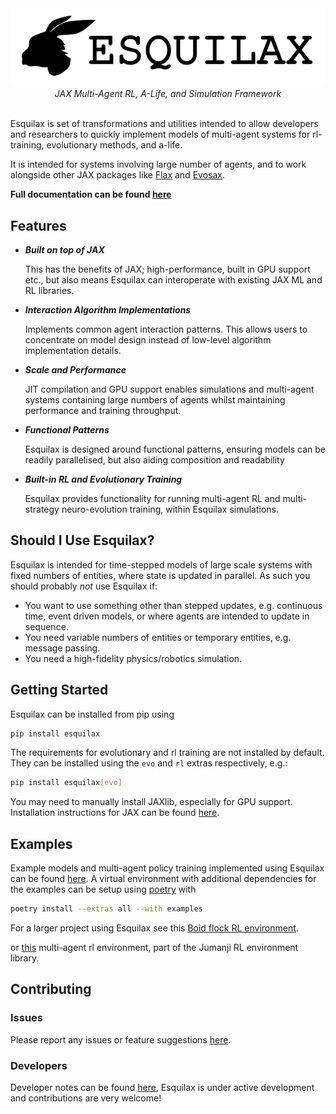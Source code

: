 <div align="center">
  <img src="https://github.com/zombie-einstein/esquilax/raw/main/.github/images/text_logo.png" />
  <br>
  <em>JAX Multi-Agent RL, A-Life, and Simulation Framework</em>
</div>
<br>

Esquilax is set of transformations and utilities
intended to allow developers and researchers to
quickly implement models of multi-agent systems
for rl-training, evolutionary methods, and a-life.

It is intended for systems involving large number of
agents, and to work alongside other JAX packages
like [Flax](https://github.com/google/flax) and
[Evosax](https://github.com/RobertTLange/evosax).

**Full documentation can be found
[here](https://zombie-einstein.github.io/esquilax/)**

## Features

- ***Built on top of JAX***

  This has the benefits of JAX; high-performance, built in
  GPU support etc., but also means Esquilax can interoperate
  with existing JAX ML and RL libraries.

- ***Interaction Algorithm Implementations***

  Implements common agent interaction patterns. This
  allows users to concentrate on model design instead of low-level
  algorithm implementation details.

- ***Scale and Performance***

  JIT compilation and GPU support enables simulations and multi-agent
  systems containing large numbers of agents whilst maintaining
  performance and training throughput.

- ***Functional Patterns***

  Esquilax is designed around functional patterns, ensuring models
  can be readily parallelised, but also aiding composition
  and readability

- ***Built-in RL and Evolutionary Training***

  Esquilax provides functionality for running multi-agent RL
  and multi-strategy neuro-evolution training, within Esquilax
  simulations.

## Should I Use Esquilax?

Esquilax is intended for time-stepped models of large scale systems
with fixed numbers of entities, where state is updated in parallel.
As such you should probably *not* use Esquilax if:

- You want to use something other than stepped updates, e.g.
  continuous time, event driven models, or where agents are intended to
  update in sequence.
- You need variable numbers of entities or temporary entities, e.g.
  message passing.
- You need a high-fidelity physics/robotics simulation.

## Getting Started

Esquilax can be installed from pip using

``` bash
pip install esquilax
```

The requirements for evolutionary and rl training are
not installed by default. They can be installed using the `evo` and `rl`
extras respectively, e.g.:

```bash
pip install esquilax[evo]
```

You may need to manually install JAXlib, especially for GPU support.
Installation instructions for JAX can be found
[here](https://github.com/google/jax?tab=readme-ov-file#installation).

## Examples

Example models and multi-agent policy training implemented using Esquilax
can be found [here](https://github.com/zombie-einstein/esquilax/tree/main/examples). A virtual environment with additional
dependencies for the examples can be setup using [poetry](https://python-poetry.org/)
with

```bash
poetry install --extras all --with examples
```

For a larger project using Esquilax see this
[Boid flock RL environment](https://github.com/zombie-einstein/flock_env).

or [this](https://github.com/instadeepai/jumanji/tree/main/jumanji/environments/swarms/search_and_rescue)
multi-agent rl environment, part of the Jumanji RL environment library.

## Contributing

### Issues

Please report any issues or feature suggestions
[here](https://github.com/zombie-einstein/esquilax/issues).

### Developers

Developer notes can be found
[here](https://github.com/zombie-einstein/esquilax/blob/main/.github/docs/developers.md),
Esquilax is under active development and contributions are very welcome!
